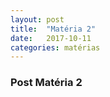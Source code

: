 ```yaml
---
layout: post
title:  "Matéria 2"
date:   2017-10-11
categories: matérias
---
```


<h3>Post Matéria 2</h3>